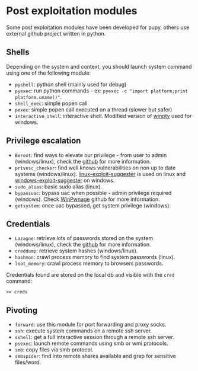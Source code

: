 # Post exploitation modules

Some post exploitation modules have been developed for pupy, others use external github project written in python. 

## Shells
Depending on the system and context, you should launch system command using one of the following module: 
- `pyshell`: python shell (mainly used for debug)
- `pyexec`: run python commands - ex: `pyexec -c "import platform;print platform.uname()"`. 
- `shell_exec`: simple popen call
- `pexec`: simple popen call executed on a thread (slower but safer)
- `interactive_shell`: interactive shell. Modified version of [winpty](https://github.com/alxchk/winpty) used for windows. 

## Privilege escalation
- `Beroot`: find ways to elevate our privilege - from user to admin (windows/linux), check the [github](https://github.com/AlessandroZ/BeRoot) for more information. 
- `privesc_checker`: find well knows vulnerabilities on non up to date systems (windows/linux). [linux-exploit-suggester](https://github.com/mzet-/linux-exploit-suggester) is used on linux and [windows-exploit-suggester](https://github.com/GDSSecurity/Windows-Exploit-Suggester) on windows. 
- `sudo_alias`: basic sudo alias (linux). 
- `bypassuac`: bypass uac when possible - admin privilege required (windows). Check [WinPwnage](https://github.com/rootm0s/WinPwnage) github for more information. 
- `getsystem`: once uac bypassed, get system privilege (windows). 

## Credentials
- `Lazagne`: retrieve lots of passwords stored on the system (windows/linux), check the [github](https://github.com/AlessandroZ/LaZagne/) for more information. 
- `creddump`: retrieve system hashes (windows/linux). 
- `hashmon`: crawl process memory to find system passwords (linux).
- `loot_memory`: crawl process memory to browsers passwords. 

Credentials found are stored on the local db and visible with the `cred` command: 
```
>> creds 
```

## Pivoting
- `forward`: use this module for port forwarding and proxy socks. 
- `ssh`: execute system commands on a remote ssh server. 
- `sshell`: get a full interactive session through a remote ssh server. 
- `psexec`: launch remote commands using smb or wmi protocols.
- `smb`: copy files via smb protocol.
- `smbspider`: find into remote shares available and grep for sensitive files/word.
